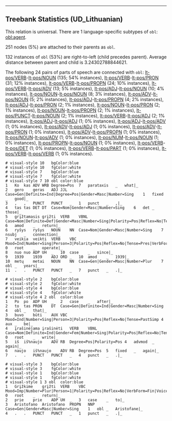 

--------------------------------------------------------------------------------

## Treebank Statistics (UD_Lithuanian)

This relation is universal.
There are 1 language-specific subtypes of `obl`: [obl:agent]().

251 nodes (5%) are attached to their parents as `obl`.

132 instances of `obl` (53%) are right-to-left (child precedes parent).
Average distance between parent and child is 3.24302788844621.

The following 24 pairs of parts of speech are connected with `obl`: [lt-pos/VERB]()-[lt-pos/NOUN]() (135; 54% instances), [lt-pos/VERB]()-[lt-pos/PRON]() (31; 12% instances), [lt-pos/VERB]()-[lt-pos/PROPN]() (24; 10% instances), [lt-pos/VERB]()-[lt-pos/ADV]() (13; 5% instances), [lt-pos/ADJ]()-[lt-pos/NOUN]() (10; 4% instances), [lt-pos/NOUN]()-[lt-pos/NOUN]() (8; 3% instances), [lt-pos/ADV]()-[lt-pos/NOUN]() (5; 2% instances), [lt-pos/ADJ]()-[lt-pos/PROPN]() (4; 2% instances), [lt-pos/ADJ]()-[lt-pos/PRON]() (2; 1% instances), [lt-pos/NOUN]()-[lt-pos/PRON]() (2; 1% instances), [lt-pos/NOUN]()-[lt-pos/PROPN]() (2; 1% instances), [lt-pos/PUNCT]()-[lt-pos/NOUN]() (2; 1% instances), [lt-pos/VERB]()-[lt-pos/ADJ]() (2; 1% instances), [lt-pos/ADJ]()-[lt-pos/ADJ]() (1; 0% instances), [lt-pos/ADJ]()-[lt-pos/ADV]() (1; 0% instances), [lt-pos/ADV]()-[lt-pos/ADJ]() (1; 0% instances), [lt-pos/ADV]()-[lt-pos/PRON]() (1; 0% instances), [lt-pos/ADV]()-[lt-pos/PROPN]() (1; 0% instances), [lt-pos/NOUN]()-[lt-pos/ADV]() (1; 0% instances), [lt-pos/NUM]()-[lt-pos/NOUN]() (1; 0% instances), [lt-pos/PROPN]()-[lt-pos/NOUN]() (1; 0% instances), [lt-pos/VERB]()-[lt-pos/DET]() (1; 0% instances), [lt-pos/VERB]()-[lt-pos/PART]() (1; 0% instances), [lt-pos/VERB]()-[lt-pos/VERB]() (1; 0% instances).


~~~ conllu
# visual-style 10	bgColor:blue
# visual-style 10	fgColor:white
# visual-style 7	bgColor:blue
# visual-style 7	fgColor:white
# visual-style 7 10 obl	color:blue
1	Ko	kas	ADV	WRB	Degree=Pos	7	parataxis	_	what|_
2	gero	geras	ADJ	JJL	Case=Gen|Definite=Ind|Degree=Pos|Gender=Masc|Number=Sing	1	fixed	_	good|_
3	,	,	PUNCT	PUNCT	_	1	punct	_	,|_
4	tas	tas	DET	DT	Case=Nom|Gender=Masc|Number=Sing	6	det	_	those|_
5	grįžtamasis	grįžti	VERB	VBNL	Case=Nom|Definite=Def|Gender=Masc|Number=Sing|Polarity=Pos|Reflex=No|Tense=Pres|VerbForm=Part|Voice=Pass	6	amod	_	return|_
6	ryšys	ryšys	NOUN	NN	Case=Nom|Gender=Masc|Number=Sing	7	nsubj	_	connection|_
7	veikia	veikti	VERB	VBC	Mood=Ind|Number=Sing|Person=3|Polarity=Pos|Reflex=No|Tense=Pres|VerbForm=Fin|Voice=Act	0	root	_	operate|_
8	nuo	nuo	ADP	UH	_	10	case	_	since|_
9	1939	1939	ADJ	ORD	_	10	amod	_	1939|_
10	metų	metai	NOUN	NN	Case=Gen|Gender=Masc|Number=Plur	7	obl	_	years|_
11	.	.	PUNCT	PUNCT	_	7	punct	_	.|_

~~~


~~~ conllu
# visual-style 2	bgColor:blue
# visual-style 2	fgColor:white
# visual-style 4	bgColor:blue
# visual-style 4	fgColor:white
# visual-style 4 2 obl	color:blue
1	Po	po	ADP	UH	_	2	case	_	after|_
2	to	tas	PRON	DT	Case=Gen|Definite=Ind|Gender=Masc|Number=Sing	4	obl	_	that|_
3	buvo	būti	AUX	VBC	Mood=Ind|Number=Sing|Person=3|Polarity=Pos|Reflex=No|Tense=PastSimp	4	aux	_	be|_
4	įrašinėjama	įrašinėti	VERB	VBNL	Case=Nom|Definite=Ind|Gender=Fem|Number=Sing|Polarity=Pos|Reflex=No|Tense=Pres|VerbForm=Part|Voice=Pass	0	root	_	write|_
5	iš	iš%naujo	ADV	RB	Degree=Pos|Polarity=Pos	4	advmod	_	again|_
6	naujo	iš%naujo	ADV	RB	Degree=Pos	5	fixed	_	again|_
7	.	.	PUNCT	PUNCT	_	4	punct	_	.|_

~~~


~~~ conllu
# visual-style 3	bgColor:blue
# visual-style 3	fgColor:white
# visual-style 1	bgColor:blue
# visual-style 1	fgColor:white
# visual-style 1 3 obl	color:blue
1	Grįžkime	grįžti	VERB	VBC	Mood=Imp|Number=Plur|Person=1|Polarity=Pos|Reflex=No|VerbForm=Fin|Voice=Act	0	root	_	return|_
2	prie	prie	ADP	UH	_	3	case	_	to|_
3	Aristofano	Aristofano	PROPN	NNP	Case=Gen|Gender=Masc|Number=Sing	1	obl	_	Aristofane|_
4	.	.	PUNCT	PUNCT	_	1	punct	_	.|_

~~~


